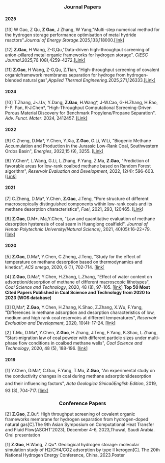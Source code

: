 ### <center>Journal  Papers</center>

#### 2025

[13] W Gao, Z Qu, **Z Gao**, J Zhang, W Yang,\"Multi-step numerical method for the hydrogen storage performance optimisation of metal hydride reactors\".*Journal of Energy Storage*.2025,133,118000.[[link]](https://www.sciencedirect.com/science/article/pii/S2352152X25027136)

[12] **Z.Gao**, H Wang, Z-G,Qu,\"Data-driven high-throughput screening of anion-pillared metal organic frameworks for hydrogen storage\". *CIESC Journal*.2025,76 (08),4259-4272.[[Link]](https://hgxb.cip.com.cn/CN/10.11949/0438-1157.20250178)

[11] **Z.Gao**, H Wang, Z-G,Qu, Z.Tian, \"High-throughput screening of covalent organicframework membranes separation for hydroge from hydrogen-blended natural gas\",*Applied Thermal Engineering*.2025,271,126333.[[Link]](https://www.sciencedirect.com/science/article/pii/S1359431125009251)

#### 2024

[10] T.Zhang, J-J.Lv, Y.Dang, **Z.Gao**, H.Wang*, J-W.Cao, G-H.Zhang, H.Rao, F-P. Pan, K-J.Chen*, \"High-Throughput Computational Screening-Driven Porous Material Discovery for Benchmark Propylene/Propane Separation\". *Adv. Funct. Mater*. 2024, 2412457. [[Link]](https://onlinelibrary.wiley.com/action/showCitFormats?doi=10.1002%2Fadfm.202412457)

#### 2022

[9] C.Zheng, D.Ma*, Y.Chen, Y.Xia, **Z.Gao**, G.Li, W.Li, \"Biogenic Methane Accumulation and Production in the Jurassic Low-Rank Coal, Southwestern Ordos Basin\", *Energies*, 2022,15 (9), 3255. [[Link]](https://www.mdpi.com/1996-1073/15/9/3255)

[8] Y.Chen*, L.Wang, G.Li, L.Zhang, F.Yang, Z.Ma, **Z.Gao**, \"Prediction of favorable areas for low-rank coalbed methane based on Random Forest algorithm\", *Reservoir Evaluation and Development*, 2022, 12(4): 596-603. [[Link]](http://red.magtech.org.cn/CN/10.13809/j.cnki.cn32-1825/te.2022.04.007)

#### 2021

[7] C.Zheng, D.Ma*, Y.Chen, **Z.Gao**, J.Teng, \"Pore structure of different macroscopically distinguished components within low-rank coals and its methane desorption characteristics\", *Fuel*, 2021, 293, 120465. [[Link]](https://www.sciencedirect.com/science/article/pii/S0016236121003410)

[6] **Z.Gao**, D.M*. Ma,Y.Chen, \"Law and quantitative evaluation of methane desorption hysteresis of coal seam in
Huanglong coalfield\". *Journal of Henan Polytechnic University(Natural Science)*, 2021, 40(05):16-22+79. [[link]](http://xuebao.hpu.edu.cn/info/10827/93204.htm)

#### 2020

[5] **Z.Gao**, D.Ma*, Y.Chen, C.Zheng, J.Teng, \"Study for the effect of temperature on methane desorption based on thermodynamics and kinetics\", *ACS omega*, 2020, 6 (1), 702-714. [[link]](https://pubs.acs.org/doi/10.1021/acsomega.0c05236)

[4] **Z.Gao**, D.Ma*, Y.Chen, H.Zhang, L.Zhang, \"Effect of water content on adsorption/desorption of methane of different macroscopic lithotypes\", *Coal Science and Technology*, 2020, 48 (8), 97-105. [[link]](http://www.chinacaj.net/i,2,437796,0.html) **Top 50 Most Cited Papers Published in Coal Science and Technology from 2020 to 2023 (WOS database)**

[3] D,Ma*, **Z.Gao**, Y.Chen, H.Zhang, K.Shao, Z.Zhang, X.Wu, F.Yang, \"Differences in methane adsorption and desorption characteristics of low, medium and high rank coal reservoirs at different temperatures\", *Reservoir Evaluation and Development*, 2020, 10(4): 17-24. [[link]](http://red.magtech.org.cn/CN/abstract/abstract251.shtml)

[2] T.Mu, D.Ma*, Y.Chen, **Z.Gao**, H.Zhang, J.Teng, F.Yang, K.Shao, L.Zhang, \"Start-migration law of coal powder with different particle sizes under multi-phase flow conditions in coalbed methane wells\", *Coal Science and Technology*, 2020, 48 (5), 188-196. [[link]](http://www.mtkxjs.com.cn/cn/article/id/da890537-828a-4668-86c6-3d477f769c74)

#### 2019

[1] Y.Chen, D.Ma*, C.Guo, F.Yang, T.Mu, **Z.Gao**, \"An experimental study on the conductivity changes in coal during methane adsorptionādesorption and their influencing factors\", *Acta Geologica SinicaāEnglish Edition*, 2019, 93 (3), 704-717. [[link]](https://onlinelibrary.wiley.com/doi/abs/10.1111/1755-6724.13873)

### <center>Conference Papers</center>

[2] **Z.Gao**, Z.Qu*. High throughput screening of covalent organic frameworks membrane for hydrogen separation from hydrogen-doped natural gas[C].The 9th Asian Symposium on Computational Heat Transfer and Fluid Flow(ASCHT'2023), December 4-6, 2023,Thuwal, Saudi Arabia. Oral presentation

[1] **Z.Gao**, H.Wang, Z.Qu*. Geological hydrogen storage: molecular simulation study of H2/CH4/CO2 adsorption by type II kerogen[C]. The 20th National Hydrogen Energy Conference, China, 2023.Poster

